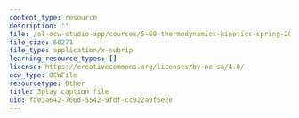 ```yaml
---
content_type: resource
description: ''
file: /ol-ocw-studio-app/courses/5-60-thermodynamics-kinetics-spring-2008/fae3a642766d55429fdfcc922a9f5e2e_TDqx8Zv1rRo.vtt
file_size: 60271
file_type: application/x-subrip
learning_resource_types: []
license: https://creativecommons.org/licenses/by-nc-sa/4.0/
ocw_type: OCWFile
resourcetype: Other
title: 3play caption file
uid: fae3a642-766d-5542-9fdf-cc922a9f5e2e
---
```

